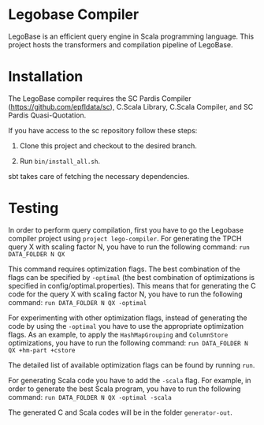 Legobase Compiler
=================

LegoBase is an efficient query engine in Scala programming language. This project
hosts the transformers and compilation pipeline of LegoBase.

Installation
============

The LegoBase compiler requires the SC Pardis Compiler (https://github.com/epfldata/sc), 
C.Scala Library, C.Scala Compiler, and SC Pardis Quasi-Quotation.

If you have access to the sc repository follow these steps:

1. Clone this project and checkout to the desired branch.

2. Run `bin/install_all.sh`.

sbt takes care of fetching the necessary dependencies. 


Testing
=======
In order to perform query compilation, first you have to go the Legobase compiler
project using `project lego-compiler`. 
For generating the TPCH query X with scaling factor N, you have to run the following command:
`run DATA_FOLDER N QX`

This command requires optimization flags. The best combination of the flags can be specified 
by `-optimal` (the best combination of optimizations is specified in config/optimal.properties).
This means that for generating the C code for the query X with scaling factor N, you have to
run the following command:
`run DATA_FOLDER N QX -optimal`

For experimenting with other optimization flags, instead of generating the code by using the `-optimal`
you have to use the appropriate optimization flags. As an example, to apply the `HashMapGrouping`  and
`ColumnStore` optimizations, you have to run the following command:
`run DATA_FOLDER N QX +hm-part +cstore`

The detailed list of available optimization flags can be found by running `run`.

For generating Scala code you have to add the `-scala` flag. For example, in order to
generate the best Scala program, you have to run the following command:
`run DATA_FOLDER N QX -optimal -scala`

The generated C and Scala codes will be in the folder `generator-out`.
